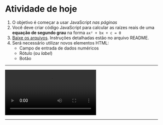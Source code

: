 # Atividade de hoje

1. O objetivo é começar a usar JavaScript _nas páginas_
1. Você deve criar código JavaScript para calcular as raízes reais de uma
   **equação de segundo grau** na forma `ax² + bx + c = 0`
1. [Baixe os arquivos][matematica-seminal]. Instruções detalhadas estão no
   arquivo README.
1. Será necessário utilizar novos elementos HTML:
   - Campo de entrada de dados numéricos
   - Rótulo (ou _label_)
   - Botão

[matematica-seminal]: https://github.com/willsallum/cefet_front_end_math/archive/master.zip

---
<!-- {"fullPageElement": "#input-video", "playMediaOnActivation": {"selector": "#input-video" }} -->

<video src="//fwillsallim.github.io/cefet_front_end_large_assets/videos/pastel-parte-1.mp4" controls id="input-video"></video>

---

